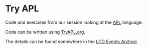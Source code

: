 Try APL
=======

Code and exercises from our session looking at the [APL](https://en.wikipedia.org/wiki/APL_(programming_language)) language.

Code can be written using [TryAPL.org](http://tryapl.org/).

The details can be found somewhere in the [LCD Events Archive](http://leedscodedojo.github.io/archive.html).
